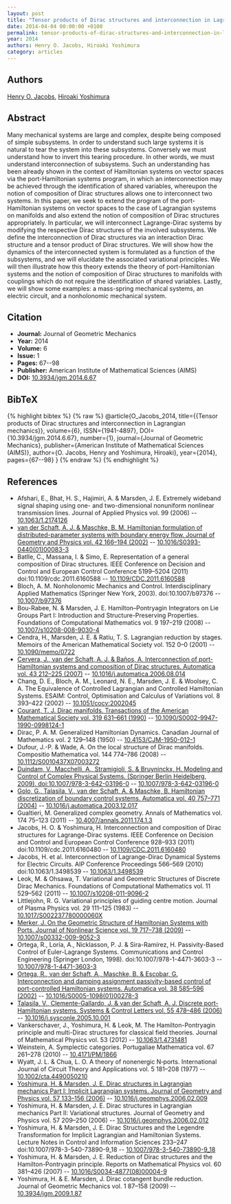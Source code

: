 ```yaml
---
layout: post
title: "Tensor products of Dirac structures and interconnection in Lagrangian mechanics"
date: 2014-04-04 00:00:00 +0100
permalink: tensor-products-of-dirac-structures-and-interconnection-in-lagrangian-mechanics
year: 2014
authors: Henry O. Jacobs, Hiroaki Yoshimura
category: articles
---
```

 
## Authors
[Henry O. Jacobs](authors/henry_o_jacobs), [Hiroaki Yoshimura](authors/hiroaki_yoshimura)
 
## Abstract
Many mechanical systems are large and complex, despite being composed of simple subsystems. In order to understand such large systems it is natural to tear the system into these subsystems. Conversely we must understand how to invert this tearing procedure. In other words, we must understand interconnection of subsystems. Such an understanding has been already shown in the context of Hamiltonian systems on vector spaces via the port-Hamiltonian systems program, in which an interconnection may be achieved through the identification of shared variables, whereupon the notion of composition of Dirac structures allows one to interconnect two systems. In this paper, we seek to extend the program of the port-Hamiltonian systems on vector spaces to the case of Lagrangian systems on manifolds and also extend the notion of composition of Dirac structures appropriately. In particular, we will interconnect Lagrange-Dirac systems by modifying the respective Dirac structures of the involved subsystems. We define the interconnection of Dirac structures via an interaction Dirac structure and a tensor product of Dirac structures. We will show how the dynamics of the interconnected system is formulated as a function of the subsystems, and we will elucidate the associated variational principles. We will then illustrate how this theory extends the theory of port-Hamiltonian systems and the notion of composition of Dirac structures to manifolds with couplings which do not require the identification of shared variables. Lastly, we will show some examples: a mass-spring mechanical systems, an electric circuit, and a nonholonomic mechanical system.
 
## Citation
- **Journal:** Journal of Geometric Mechanics
- **Year:** 2014
- **Volume:** 6
- **Issue:** 1
- **Pages:** 67--98
- **Publisher:** American Institute of Mathematical Sciences (AIMS)
- **DOI:** [10.3934/jgm.2014.6.67](https://doi.org/10.3934/jgm.2014.6.67)
 
## BibTeX
{% highlight bibtex %}
{% raw %}
@article{O_Jacobs_2014,
  title={{Tensor products of Dirac structures and interconnection in Lagrangian mechanics}},
  volume={6},
  ISSN={1941-4897},
  DOI={10.3934/jgm.2014.6.67},
  number={1},
  journal={Journal of Geometric Mechanics},
  publisher={American Institute of Mathematical Sciences (AIMS)},
  author={O. Jacobs, Henry and Yoshimura, Hiroaki},
  year={2014},
  pages={67--98}
}
{% endraw %}
{% endhighlight %}
 
## References
- Afshari, E., Bhat, H. S., Hajimiri, A. & Marsden, J. E. Extremely wideband signal shaping using one- and two-dimensional nonuniform nonlinear transmission lines. Journal of Applied Physics vol. 99 (2006) -- [10.1063/1.2174126](https://doi.org/10.1063/1.2174126)
- [van der Schaft, A. J. & Maschke, B. M. Hamiltonian formulation of distributed-parameter systems with boundary energy flow. Journal of Geometry and Physics vol. 42 166–194 (2002)](hamiltonian-formulation-of-distributed-parameter-systems-with-boundary-energy-flow) -- [10.1016/S0393-0440(01)00083-3](https://doi.org/10.1016/S0393-0440(01)00083-3)
- Batlle, C., Massana, I. & Simo, E. Representation of a general composition of Dirac structures. IEEE Conference on Decision and Control and European Control Conference 5199–5204 (2011) doi:10.1109/cdc.2011.6160588 -- [10.1109/CDC.2011.6160588](https://doi.org/10.1109/CDC.2011.6160588)
- Bloch, A. M. Nonholonomic Mechanics and Control. Interdisciplinary Applied Mathematics (Springer New York, 2003). doi:10.1007/b97376 -- [10.1007/b97376](https://doi.org/10.1007/b97376)
- Bou-Rabee, N. & Marsden, J. E. Hamilton–Pontryagin Integrators on Lie Groups Part I: Introduction and Structure-Preserving Properties. Foundations of Computational Mathematics vol. 9 197–219 (2008) -- [10.1007/s10208-008-9030-4](https://doi.org/10.1007/s10208-008-9030-4)
- Cendra, H., Marsden, J. E. & Ratiu, T. S. Lagrangian reduction by stages. Memoirs of the American Mathematical Society vol. 152 0–0 (2001) -- [10.1090/memo/0722](https://doi.org/10.1090/memo/0722)
- [Cervera, J., van der Schaft, A. J. & Baños, A. Interconnection of port-Hamiltonian systems and composition of Dirac structures. Automatica vol. 43 212–225 (2007)](interconnection-of-port-hamiltonian-systems-and-composition-of-dirac-structures) -- [10.1016/j.automatica.2006.08.014](https://doi.org/10.1016/j.automatica.2006.08.014)
- Chang, D. E., Bloch, A. M., Leonard, N. E., Marsden, J. E. & Woolsey, C. A. The Equivalence of Controlled Lagrangian and Controlled Hamiltonian Systems. ESAIM: Control, Optimisation and Calculus of Variations vol. 8 393–422 (2002) -- [10.1051/cocv:2002045](https://doi.org/10.1051/cocv:2002045)
- [Courant, T. J. Dirac manifolds. Transactions of the American Mathematical Society vol. 319 631–661 (1990)](dirac-manifolds) -- [10.1090/S0002-9947-1990-0998124-1](https://doi.org/10.1090/S0002-9947-1990-0998124-1)
- Dirac, P. A. M. Generalized Hamiltonian Dynamics. Canadian Journal of Mathematics vol. 2 129–148 (1950) -- [10.4153/CJM-1950-012-1](https://doi.org/10.4153/CJM-1950-012-1)
- Dufour, J.-P. & Wade, A. On the local structure of Dirac manifolds. Compositio Mathematica vol. 144 774–786 (2008) -- [10.1112/S0010437X07003272](https://doi.org/10.1112/S0010437X07003272)
- [Duindam, V., Macchelli, A., Stramigioli, S. & Bruyninckx, H. Modeling and Control of Complex Physical Systems. (Springer Berlin Heidelberg, 2009). doi:10.1007/978-3-642-03196-0](modeling-and-control-of-complex-physical-systems) -- [10.1007/978-3-642-03196-0](https://doi.org/10.1007/978-3-642-03196-0)
- [Golo, G., Talasila, V., van der Schaft, A. & Maschke, B. Hamiltonian discretization of boundary control systems. Automatica vol. 40 757–771 (2004)](hamiltonian-discretization-of-boundary-control-systems) -- [10.1016/j.automatica.2003.12.017](https://doi.org/10.1016/j.automatica.2003.12.017)
- Gualtieri, M. Generalized complex geometry. Annals of Mathematics vol. 174 75–123 (2011) -- [10.4007/annals.2011.174.1.3](https://doi.org/10.4007/annals.2011.174.1.3)
- Jacobs, H. O. & Yoshimura, H. Interconnection and composition of Dirac structures for Lagrange-Dirac systems. IEEE Conference on Decision and Control and European Control Conference 928–933 (2011) doi:10.1109/cdc.2011.6160480 -- [10.1109/CDC.2011.6160480](https://doi.org/10.1109/CDC.2011.6160480)
- Jacobs, H. et al. Interconnection of Lagrange-Dirac Dynamical Systems for Electric Circuits. AIP Conference Proceedings 566–569 (2010) doi:10.1063/1.3498539 -- [10.1063/1.3498539](https://doi.org/10.1063/1.3498539)
- Leok, M. & Ohsawa, T. Variational and Geometric Structures of Discrete Dirac Mechanics. Foundations of Computational Mathematics vol. 11 529–562 (2011) -- [10.1007/s10208-011-9096-2](https://doi.org/10.1007/s10208-011-9096-2)
- Littlejohn, R. G. Variational principles of guiding centre motion. Journal of Plasma Physics vol. 29 111–125 (1983) -- [10.1017/S002237780000060X](https://doi.org/10.1017/S002237780000060X)
- [Merker, J. On the Geometric Structure of Hamiltonian Systems with Ports. Journal of Nonlinear Science vol. 19 717–738 (2009)](on-the-geometric-structure-of-hamiltonian-systems-with-ports) -- [10.1007/s00332-009-9052-3](https://doi.org/10.1007/s00332-009-9052-3)
- Ortega, R., Loría, A., Nicklasson, P. J. & Sira-Ramírez, H. Passivity-Based Control of Euler-Lagrange Systems. Communications and Control Engineering (Springer London, 1998). doi:10.1007/978-1-4471-3603-3 -- [10.1007/978-1-4471-3603-3](https://doi.org/10.1007/978-1-4471-3603-3)
- [Ortega, R., van der Schaft, A., Maschke, B. & Escobar, G. Interconnection and damping assignment passivity-based control of port-controlled Hamiltonian systems. Automatica vol. 38 585–596 (2002)](interconnection-and-damping-assignment-passivity-based-control-of-port-controlled-hamiltonian-systems) -- [10.1016/S0005-1098(01)00278-3](https://doi.org/10.1016/S0005-1098(01)00278-3)
- [Talasila, V., Clemente-Gallardo, J. & van der Schaft, A. J. Discrete port-Hamiltonian systems. Systems &amp; Control Letters vol. 55 478–486 (2006)](discrete-port-hamiltonian-systems) -- [10.1016/j.sysconle.2005.10.001](https://doi.org/10.1016/j.sysconle.2005.10.001)
- Vankerschaver, J., Yoshimura, H. & Leok, M. The Hamilton-Pontryagin principle and multi-Dirac structures for classical field theories. Journal of Mathematical Physics vol. 53 (2012) -- [10.1063/1.4731481](https://doi.org/10.1063/1.4731481)
- Weinstein, A. Symplectic categories. Portugaliae Mathematica vol. 67 261–278 (2010) -- [10.4171/PM/1866](https://doi.org/10.4171/PM/1866)
- Wyatt, J. L. & Chua, L. O. A theory of nonenergic N‐ports. International Journal of Circuit Theory and Applications vol. 5 181–208 (1977) -- [10.1002/cta.4490050210](https://doi.org/10.1002/cta.4490050210)
- [Yoshimura, H. & Marsden, J. E. Dirac structures in Lagrangian mechanics Part I: Implicit Lagrangian systems. Journal of Geometry and Physics vol. 57 133–156 (2006)](dirac-structures-in-lagrangian-mechanics-part-i-implicit-lagrangian-systems) -- [10.1016/j.geomphys.2006.02.009](https://doi.org/10.1016/j.geomphys.2006.02.009)
- Yoshimura, H. & Marsden, J. E. Dirac structures in Lagrangian mechanics Part II: Variational structures. Journal of Geometry and Physics vol. 57 209–250 (2006) -- [10.1016/j.geomphys.2006.02.012](https://doi.org/10.1016/j.geomphys.2006.02.012)
- Yoshimura, H. & Marsden, J. E. Dirac Structures and the Legendre Transformation for Implicit Lagrangian and Hamiltonian Systems. Lecture Notes in Control and Information Sciences 233–247 doi:10.1007/978-3-540-73890-9_18 -- [10.1007/978-3-540-73890-9_18](https://doi.org/10.1007/978-3-540-73890-9_18)
- Yoshimura, H. & Marsden, J. E. Reduction of Dirac structures and the Hamilton-Pontryagin principle. Reports on Mathematical Physics vol. 60 381–426 (2007) -- [10.1016/S0034-4877(08)00004-9](https://doi.org/10.1016/S0034-4877(08)00004-9)
- Yoshimura, H. & E. Marsden, J. Dirac cotangent bundle reduction. Journal of Geometric Mechanics vol. 1 87–158 (2009) -- [10.3934/jgm.2009.1.87](https://doi.org/10.3934/jgm.2009.1.87)

